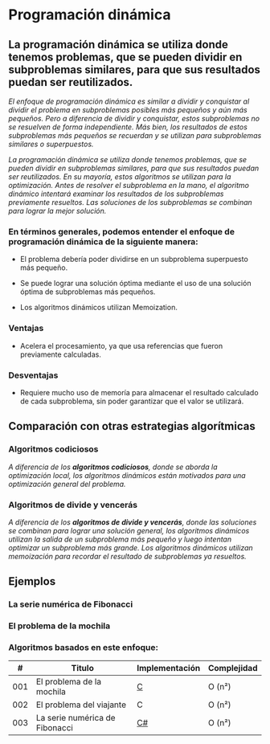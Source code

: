 # Programación dinámica

## La programación dinámica se utiliza donde tenemos problemas, que se pueden dividir en subproblemas similares, para que sus resultados puedan ser reutilizados.

_El enfoque de programación dinámica es similar a dividir y conquistar al dividir el problema en subproblemas posibles más pequeños y aún más pequeños. Pero a diferencia de dividir y conquistar, estos subproblemas no se resuelven de forma independiente. Más bien, los resultados de estos subproblemas más pequeños se recuerdan y se utilizan para subproblemas similares o superpuestos._

_La programación dinámica se utiliza donde tenemos problemas, que se pueden dividir en subproblemas similares, para que sus resultados puedan ser reutilizados. En su mayoría, estos algoritmos se utilizan para la optimización. Antes de resolver el subproblema en la mano, el algoritmo dinámico intentará examinar los resultados de los subproblemas previamente resueltos. Las soluciones de los subproblemas se combinan para lograr la mejor solución._

### En términos generales, podemos entender el enfoque de programación dinámica de la siguiente manera:

-  El problema debería poder dividirse en un subproblema superpuesto más pequeño.

- Se puede lograr una solución óptima mediante el uso de una solución óptima de subproblemas más pequeños.

- Los algoritmos dinámicos utilizan Memoization.

### Ventajas

- Acelera el procesamiento, ya que usa referencias que fueron previamente calculadas.

### Desventajas
- Requiere mucho uso de memoría para almacenar el resultado calculado de cada subproblema, sin poder garantizar que el valor se utilizará.

## Comparación con otras estrategias algorítmicas

### Algoritmos codiciosos

_A diferencia de los **algoritmos codiciosos**, donde se aborda la optimización local, los algoritmos dinámicos están motivados para una optimización general del problema._

### Algoritmos de divide y vencerás

_A diferencia de los **algoritmos de divide y vencerás**, donde las soluciones se combinan para lograr una solución general, los algoritmos dinámicos utilizan la salida de un subproblema más pequeño y luego intentan optimizar un subproblema más grande. Los algoritmos dinámicos utilizan memoización para recordar el resultado de subproblemas ya resueltos._

## Ejemplos

### La serie numérica de Fibonacci

### El problema de la mochila


### Algoritmos basados en este enfoque:

| # | Titulo | Implementación | Complejidad |
|---| ----- | -------- | ---------- |
|001|El problema de la mochila| [C](https://github.com/Jonas-Lara/IPN-CS/blob/master/10.-Algoritmos/04.-Programaci%C3%B3n-din%C3%A1mica/01-Problema-de-la-mochila.c) |Ο (n²)|
|002|El problema del viajante | C |Ο (n²)|
|003|La serie numérica de Fibonacci| [C#](https://github.com/Jonas-Lara/Basi.cs/blob/master/04.-Programaci%C3%B3n-din%C3%A1mica/Algoritmos/02-Fibonacci-memoizaci%C3%B3n.cs)|Ο (n²)|
